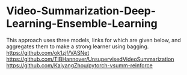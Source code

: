 # Video-Summarization-Deep-Learning-Ensemble-Learning
This approach uses three models, links for which are given below, and aggregates them to make a strong learner using bagging.
https://github.com/ok1zjf/VASNet
https://github.com/TIBHannover/UnsupervisedVideoSummarization
https://github.com/KaiyangZhou/pytorch-vsumm-reinforce
